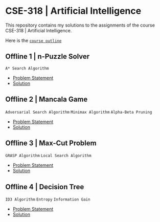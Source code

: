 # CSE-318 | Artificial Intelligence
This repository contains my solutions to the assignments of the course CSE-318 | Artificial Intelligence.

Here is the [`course outline`](/assets/course_outline.pdf)

## Offline 1 | n-Puzzle Solver
`A* Search Algorithm`
- [Problem Statement](/01|npuzzle/problem_statement.pdf)
- [Solution](/01|npuzzle/solve_npuzzle.cpp)
## Offline 2 | Mancala Game 
`Adversarial Search Algorithm` `Minimax Algorithm` `Alpha-Beta Pruning`
- [Problem Statement](/02|mancala/problem_statement.pdf)
- [Solution](/02|mancala/main.cpp)
## Offline 3 | Max-Cut Problem
`GRASP Algorithm` `Local Search Algorithm`
- [Problem Statement](/03|max%20cut%20-%20GRASP/problem_spec.pdf)
- [Solution](/03|max%20cut%20-%20GRASP/main.cpp)
## Offline 4 | Decision Tree
`ID3 Algorithm` `Entropy` `Information Gain`
- [Problem Statement](/04|decision%20tree/problem_spec.pdf)
- [Solution](/04|decision%20tree/main.cpp)